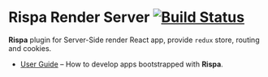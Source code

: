 # Rispa Render Server [![Build Status](https://api.travis-ci.org/rispa-io/rispa-render-server.svg?branch=master)](https://travis-ci.org/rispa-io/rispa-render-server)

**Rispa** plugin for Server-Side render React app, provide `redux` store, routing and cookies.

* [User Guide](https://github.com/rispa-io/rispa-core) – How to develop apps bootstrapped with **Rispa**.

